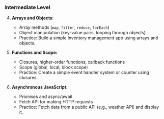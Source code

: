 ### Intermediate Level
4. **Arrays and Objects:**
   - Array methods (`map`, `filter`, `reduce`, `forEach`)
   - Object manipulation (key-value pairs, looping through objects)
   - Practice: Build a simple inventory management app using arrays and objects.

5. **Functions and Scope:**
   - Closures, higher-order functions, callback functions
   - Scope (global, local, block scope)
   - Practice: Create a simple event handler system or counter using closures.

6. **Asynchronous JavaScript:**
   - Promises and async/await
   - Fetch API for making HTTP requests
   - Practice: Fetch data from a public API (e.g., weather API) and display it.